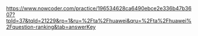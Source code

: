 https://www.nowcoder.com/practice/196534628ca6490ebce2e336b47b3607?tpId=37&tqId=21229&rp=1&ru=%2Fta%2Fhuawei&qru=%2Fta%2Fhuawei%2Fquestion-ranking&tab=answerKey

